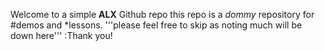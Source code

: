 Welcome to a simple **ALX** Github repo
this repo is a *dommy* repository for #demos
and *lessons.
'''please feel free to skip as noting much will be down here'''
:Thank you!